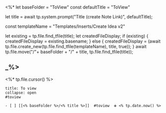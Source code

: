  <%*
let baseFolder = "ToView"
const defaultTitle = "ToView"

let title = await tp.system.prompt("Title (create Note Link)", defaultTitle);

const templateName = "Templates/Inserts/Create Idea v2"

let existing = tp.file.find_tfile(title);
let createdFileDisplay;
if (existing) {
  createdFileDisplay = existing.basename;
} else {
  createdFileDisplay = (await tp.file.create_new(tp.file.find_tfile(templateName), title, true));
}
await tp.file.move("/"+ baseFolder + "/" + title, tp.file.find_tfile(title));

_%>
---
<%* tp.file.cursor() %> 
`````ad-important
title: To view
collapse: open
#toview 

- [ ] [[<% baseFolder %>/<% title %>]]  #toview  ➕ <% tp.date.now() %> 
`````
